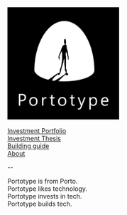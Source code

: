 <img src="about/brand/logo-vertical-white-on-black.jpg" alt="portotype-logo" width="50%"/>  

[Investment Portfolio](/portfolio/)  
[Investment Thesis](/thesis/)  
[Building guide](/guide/)  
[About](/about)  

--

Portotype is from Porto.  
Portotype likes technology.  
Portotype invests in tech.  
Portotype builds tech.  
